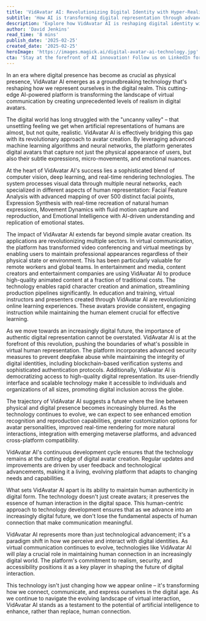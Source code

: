 ```yaml
---
title: 'VidAvatar AI: Revolutionizing Digital Identity with Hyper-Realistic Avatars'
subtitle: 'How AI is transforming digital representation through advanced avatar technology'
description: 'Explore how VidAvatar AI is reshaping digital identity with groundbreaking avatar technology, offering hyper-realistic virtual communications and advancing multiple industries.'
author: 'David Jenkins'
read_time: '8 mins'
publish_date: '2025-02-25'
created_date: '2025-02-25'
heroImage: 'https://images.magick.ai/digital-avatar-ai-technology.jpg'
cta: 'Stay at the forefront of AI innovation! Follow us on LinkedIn for the latest updates on groundbreaking technologies like VidAvatar AI and be part of the conversation shaping our digital future.'
---
```


In an era where digital presence has become as crucial as physical presence, VidAvatar AI emerges as a groundbreaking technology that's reshaping how we represent ourselves in the digital realm. This cutting-edge AI-powered platform is transforming the landscape of virtual communication by creating unprecedented levels of realism in digital avatars.

The digital world has long struggled with the "uncanny valley" – that unsettling feeling we get when artificial representations of humans are almost, but not quite, realistic. VidAvatar AI is effectively bridging this gap with its revolutionary approach to avatar creation. By leveraging advanced machine learning algorithms and neural networks, the platform generates digital avatars that capture not just the physical appearance of users, but also their subtle expressions, micro-movements, and emotional nuances.

At the heart of VidAvatar AI's success lies a sophisticated blend of computer vision, deep learning, and real-time rendering technologies. The system processes visual data through multiple neural networks, each specialized in different aspects of human representation: Facial Feature Analysis with advanced mapping of over 500 distinct facial points, Expression Synthesis with real-time recreation of natural human expressions, Movement Dynamics with fluid motion capture and reproduction, and Emotional Intelligence with AI-driven understanding and replication of emotional states.

The impact of VidAvatar AI extends far beyond simple avatar creation. Its applications are revolutionizing multiple sectors. In virtual communication, the platform has transformed video conferencing and virtual meetings by enabling users to maintain professional appearances regardless of their physical state or environment. This has been particularly valuable for remote workers and global teams. In entertainment and media, content creators and entertainment companies are using VidAvatar AI to produce high-quality animated content at a fraction of traditional costs. The technology enables rapid character creation and animation, streamlining production pipelines significantly. In education and training, virtual instructors and presenters created through VidAvatar AI are revolutionizing online learning experiences. These avatars provide consistent, engaging instruction while maintaining the human element crucial for effective learning.

As we move towards an increasingly digital future, the importance of authentic digital representation cannot be overstated. VidAvatar AI is at the forefront of this revolution, pushing the boundaries of what's possible in virtual human representation. The platform incorporates advanced security measures to prevent deepfake abuse while maintaining the integrity of digital identities, including blockchain-based verification systems and sophisticated authentication protocols. Additionally, VidAvatar AI is democratizing access to high-quality digital representation. Its user-friendly interface and scalable technology make it accessible to individuals and organizations of all sizes, promoting digital inclusion across the globe.

The trajectory of VidAvatar AI suggests a future where the line between physical and digital presence becomes increasingly blurred. As the technology continues to evolve, we can expect to see enhanced emotion recognition and reproduction capabilities, greater customization options for avatar personalities, improved real-time rendering for more natural interactions, integration with emerging metaverse platforms, and advanced cross-platform compatibility.

VidAvatar AI's continuous development cycle ensures that the technology remains at the cutting edge of digital avatar creation. Regular updates and improvements are driven by user feedback and technological advancements, making it a living, evolving platform that adapts to changing needs and capabilities.

What sets VidAvatar AI apart is its ability to maintain human authenticity in digital form. The technology doesn't just create avatars; it preserves the essence of human interaction in the digital space. This human-centric approach to technology development ensures that as we advance into an increasingly digital future, we don't lose the fundamental aspects of human connection that make communication meaningful.

VidAvatar AI represents more than just technological advancement; it's a paradigm shift in how we perceive and interact with digital identities. As virtual communication continues to evolve, technologies like VidAvatar AI will play a crucial role in maintaining human connection in an increasingly digital world. The platform's commitment to realism, security, and accessibility positions it as a key player in shaping the future of digital interaction.

This technology isn't just changing how we appear online – it's transforming how we connect, communicate, and express ourselves in the digital age. As we continue to navigate the evolving landscape of virtual interaction, VidAvatar AI stands as a testament to the potential of artificial intelligence to enhance, rather than replace, human connection.